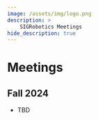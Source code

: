 ```yaml
---
image: /assets/img/logo.png
description: >
    SIGRobotics Meetings
hide_description: true
---
```


# Meetings
## Fall 2024
* TBD
